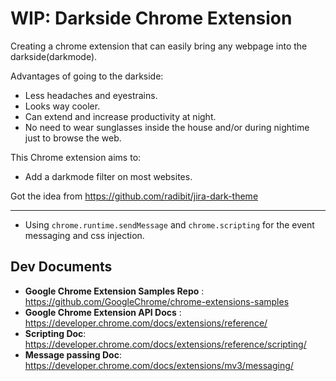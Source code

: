 # WIP: Darkside Chrome Extension

Creating a chrome extension that can easily bring any webpage into the darkside(darkmode).

Advantages of going to the darkside:

- Less headaches and eyestrains.
- Looks way cooler.
- Can extend and increase productivity at night.
- No need to wear sunglasses inside the house and/or during nightime just to browse the web.

This Chrome extension aims to:

- Add a darkmode filter on most websites.

Got the idea from https://github.com/radibit/jira-dark-theme

---

- Using `chrome.runtime.sendMessage` and `chrome.scripting` for the event messaging and css injection.

## Dev Documents

- **Google Chrome Extension Samples Repo** : https://github.com/GoogleChrome/chrome-extensions-samples
- **Google Chrome Extension API Docs** : https://developer.chrome.com/docs/extensions/reference/
- **Scripting Doc**: https://developer.chrome.com/docs/extensions/reference/scripting/
- **Message passing Doc**: https://developer.chrome.com/docs/extensions/mv3/messaging/
